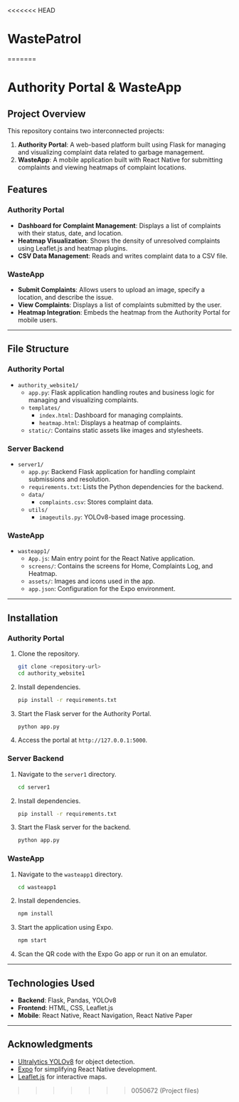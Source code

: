 <<<<<<< HEAD
# WastePatrol
=======
# Authority Portal & WasteApp

## Project Overview
This repository contains two interconnected projects:
1. **Authority Portal**: A web-based platform built using Flask for managing and visualizing complaint data related to garbage management.
2. **WasteApp**: A mobile application built with React Native for submitting complaints and viewing heatmaps of complaint locations.

## Features
### Authority Portal
- **Dashboard for Complaint Management**: Displays a list of complaints with their status, date, and location.
- **Heatmap Visualization**: Shows the density of unresolved complaints using Leaflet.js and heatmap plugins.
- **CSV Data Management**: Reads and writes complaint data to a CSV file.

### WasteApp
- **Submit Complaints**: Allows users to upload an image, specify a location, and describe the issue.
- **View Complaints**: Displays a list of complaints submitted by the user.
- **Heatmap Integration**: Embeds the heatmap from the Authority Portal for mobile users.

---

## File Structure

### Authority Portal
- `authority_website1/`
  - `app.py`: Flask application handling routes and business logic for managing and visualizing complaints.
  - `templates/`
    - `index.html`: Dashboard for managing complaints.
    - `heatmap.html`: Displays a heatmap of complaints.
  - `static/`: Contains static assets like images and stylesheets.

### Server Backend
- `server1/`
  - `app.py`: Backend Flask application for handling complaint submissions and resolution.
  - `requirements.txt`: Lists the Python dependencies for the backend.
  - `data/`
    - `complaints.csv`: Stores complaint data.
  - `utils/`
    - `imageutils.py`: YOLOv8-based image processing.

### WasteApp
- `wasteapp1/`
  - `App.js`: Main entry point for the React Native application.
  - `screens/`: Contains the screens for Home, Complaints Log, and Heatmap.
  - `assets/`: Images and icons used in the app.
  - `app.json`: Configuration for the Expo environment.

---

## Installation

### Authority Portal
1. Clone the repository.
   ```bash
   git clone <repository-url>
   cd authority_website1
   ```
2. Install dependencies.
   ```bash
   pip install -r requirements.txt
   ```
3. Start the Flask server for the Authority Portal.
   ```bash
   python app.py
   ```
4. Access the portal at `http://127.0.0.1:5000`.

### Server Backend
1. Navigate to the `server1` directory.
   ```bash
   cd server1
   ```
2. Install dependencies.
   ```bash
   pip install -r requirements.txt
   ```
3. Start the Flask server for the backend.
   ```bash
   python app.py
   ```

### WasteApp
1. Navigate to the `wasteapp1` directory.
   ```bash
   cd wasteapp1
   ```
2. Install dependencies.
   ```bash
   npm install
   ```
3. Start the application using Expo.
   ```bash
   npm start
   ```
4. Scan the QR code with the Expo Go app or run it on an emulator.

---

## Technologies Used
- **Backend**: Flask, Pandas, YOLOv8
- **Frontend**: HTML, CSS, Leaflet.js
- **Mobile**: React Native, React Navigation, React Native Paper

---

## Acknowledgments
- [Ultralytics YOLOv8](https://github.com/ultralytics/yolov8) for object detection.
- [Expo](https://expo.dev/) for simplifying React Native development.
- [Leaflet.js](https://leafletjs.com/) for interactive maps.
>>>>>>> 0050672 (Project files)
